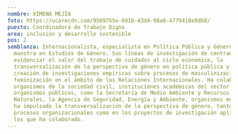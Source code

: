 ```yaml
---
nombre: XIMENA MEJÍA
foto: https://ucarecdn.com/9509755e-691b-43d4-98a8-4779418e8db8/
puesto: Coordinadora de Trabajo Digno
area: inclusión y desarrollo sostenible
pos: 2
semblanza: Internacionalista, especialista en Política Pública y Género y futura
  maestra en Estudios de Género. Sus líneas de investigación de centran en
  evidenciar el valor del trabajo de cuidados al ciclo económico, la
  transversalización de la perspectiva de género en política pública y la
  creación de investigaciones empíricas sobre procesos de masculinización y
  feminización en el ámbito de las Relaciones Internacionales. Ha colaborado en
  organismos de la sociedad civil, instituciones académicas del sector privado y
  organismos públicos, como la Secretaría de Medio Ambiente y Recursos
  Naturales, la Agencia de Seguridad, Energía y Ambiente, organismos en los que
  ha impulsado la transversalización de la perspectiva de género, tanto en los
  procesos organizacionales como en los proyectos de investigación aplicada en
  los que ha colaborado.
---
```

